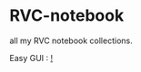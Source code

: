 # RVC-notebook
all my RVC notebook collections.



Easy GUI : [!](https://colab.research.google.com/assets/colab-badge.svg)[](https://colab.research.google.com/github/Blane187/RVC-notebook/blob/main/EasyGUI.ipynb)
